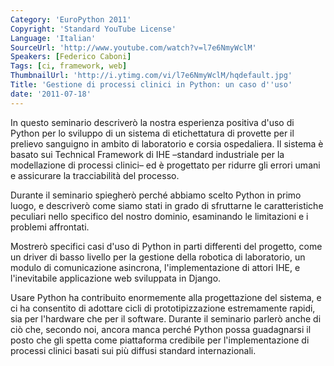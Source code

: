 ```yaml
---
Category: 'EuroPython 2011'
Copyright: 'Standard YouTube License'
Language: 'Italian'
SourceUrl: 'http://www.youtube.com/watch?v=l7e6NmyWclM'
Speakers: [Federico Caboni]
Tags: [ci, framework, web]
ThumbnailUrl: 'http://i.ytimg.com/vi/l7e6NmyWclM/hqdefault.jpg'
Title: 'Gestione di processi clinici in Python: un caso d''uso'
date: '2011-07-18'
---
```

In questo seminario descriverò la nostra esperienza positiva d'uso di Python
per lo sviluppo di un sistema di etichettatura di provette per il prelievo
sanguigno in ambito di laboratorio e corsia ospedaliera. Il sistema è basato
sui Technical Framework di IHE –standard industriale per la modellazione di
processi clinici– ed è progettato per ridurre gli errori umani e assicurare la
tracciabilità del processo.

Durante il seminario spiegherò perché abbiamo scelto Python in primo luogo, e
descriverò come siamo stati in grado di sfruttarne le caratteristiche
peculiari nello specifico del nostro dominio, esaminando le limitazioni e i
problemi affrontati.

Mostrerò specifici casi d'uso di Python in parti differenti del progetto, come
un driver di basso livello per la gestione della robotica di laboratorio, un
modulo di comunicazione asincrona, l'implementazione di attori IHE, e
l'inevitabile applicazione web sviluppata in Django.

Usare Python ha contribuito enormemente alla progettazione del sistema, e ci
ha consentito di adottare cicli di prototipizzazione estremamente rapidi, sia
per l'hardware che per il software. Durante il seminario parlerò anche di ciò
che, secondo noi, ancora manca perché Python possa guadagnarsi il posto che
gli spetta come piattaforma credibile per l'implementazione di processi
clinici basati sui più diffusi standard internazionali.

